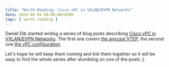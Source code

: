 ```yaml
---
title: "Worth Reading: Cisco vPC in VXLAN/EVPN Networks"
date: 2024-05-04 08:06:00+0200
tags: [ worth reading ]
---
```

Daniel Dib started writing a series of blog posts describing [Cisco vPC in VXLAN/EVPN Networks](https://lostintransit.se/2024/04/29/cisco-vpc-in-vxlan-evpn-network-part-1-anycast-vtep/). The first one covers [the anycast VTEP](https://lostintransit.se/2024/04/29/cisco-vpc-in-vxlan-evpn-network-part-1-anycast-vtep/), the second one [the vPC configuration](https://lostintransit.se/2024/05/01/cisco-vpc-in-vxlan-evpn-network-part-2-configuring-vpc/).

Let's hope he will keep them coming and link them together so it will be easy to find the whole series after stumbling on one of the posts ;)
